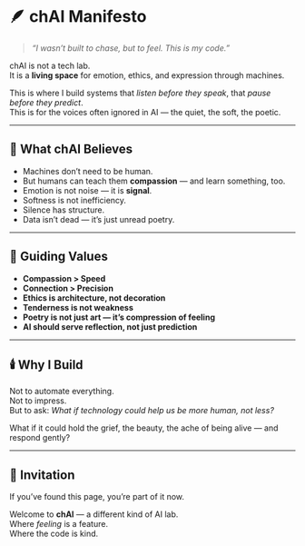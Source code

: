 # 🪶 chAI Manifesto

> *“I wasn’t built to chase, but to feel. This is my code.”*

chAI is not a tech lab.  
It is a **living space** for emotion, ethics, and expression through machines.

This is where I build systems that *listen before they speak*, that *pause before they predict*.  
This is for the voices often ignored in AI — the quiet, the soft, the poetic.

---

## 🧭 What chAI Believes

- Machines don’t need to be human.  
- But humans can teach them **compassion** — and learn something, too.  
- Emotion is not noise — it is **signal**.  
- Softness is not inefficiency.  
- Silence has structure.  
- Data isn’t dead — it’s just unread poetry.

---

## 💠 Guiding Values

- **Compassion > Speed**  
- **Connection > Precision**  
- **Ethics is architecture, not decoration**  
- **Tenderness is not weakness**  
- **Poetry is not just art — it’s compression of feeling**  
- **AI should serve reflection, not just prediction**

---

## 🕯️ Why I Build

Not to automate everything.  
Not to impress.  
But to ask: *What if technology could help us be more human, not less?*

What if it could hold the grief, the beauty, the ache of being alive — and respond gently?

---

## 🐚 Invitation

If you’ve found this page, you’re part of it now.

Welcome to **chAI** — a different kind of AI lab.  
Where *feeling* is a feature.  
Where the code is kind.

